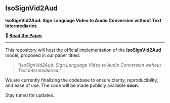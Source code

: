 ## IsoSignVid2Aud

**IsoSignVid2Aud: Sign Language Video to Audio Conversion without Text Intermediaries**

🔗 **[Read the Paper](https://www.researchgate.net/publication/396372609_IsoSignVid2Aud_Sign_Language_Video_to_Audio_Conversion_without_Text_Intermediaries?_tp=eyJjb250ZXh0Ijp7InBhZ2UiOiJwcm9maWxlIiwicHJldmlvdXNQYWdlIjoiaG9tZSIsInBvc2l0aW9uIjoicGFnZUNvbnRlbnQifX0)**

---

This repository will host the official implementation of the **IsoSignVid2Aud** model, proposed in our paper titled:

> *"IsoSignVid2Aud: Sign Language Video to Audio Conversion without Text Intermediaries."*

We are currently finalizing the codebase to ensure clarity, reproducibility, and ease of use. The code will be made publicly available **soon**.

Stay tuned for updates.
